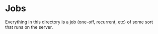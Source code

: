 # Jobs

Everything in this directory is a job (one-off, recurrent, etc) of some sort that runs on the server.
